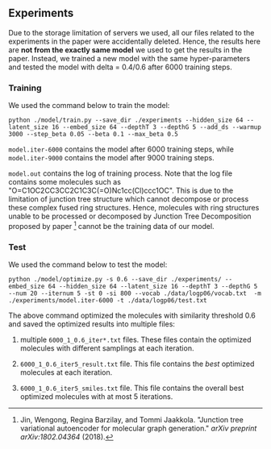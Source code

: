 ## Experiments

Due to the storage limitation of servers we used, all our files related to the experiments in the paper were accidentally deleted. Hence, the results here are **not from the exactly same model** we used to get the results in the paper. Instead, we trained a new model with the same hyper-parameters and tested the model with delta = 0.4/0.6 after 6000 training steps.

### Training

We used the command below to train the model:

```
python ./model/train.py --save_dir ./experiments --hidden_size 64 --latent_size 16 --embed_size 64 --depthT 3 --depthG 5 --add_ds --warmup 3000 --step_beta 0.05 --beta 0.1 --max_beta 0.5
```

<code>model.iter-6000</code> contains the model after 6000 training steps, while <code>model.iter-9000</code> contains the model after 9000 training steps.

<code>model.out</code> contains the log of training process. Note that the log file contains some molecules such as "O=C1OC2CC3CC2C1C3C(=O)Nc1cc(Cl)ccc1OC". This is due to the limitation of junction tree structure which cannot decompose or process these complex fused ring structures.  Hence, molecules with ring structures unable to be processed or decomposed by Junction Tree Decomposition proposed by paper [^1] cannot be the training data of our model. 

### Test

We used the command below to test the model:

```
python ./model/optimize.py -s 0.6 --save_dir ./experiments/ --embed_size 64 --hidden_size 64 --latent_size 16 --depthT 3 --depthG 5 --num 20 --iternum 5 -st 0 -si 800 --vocab ./data/logp06/vocab.txt  -m ./experiments/model.iter-6000 -t ./data/logp06/test.txt
```

The above command optimized the molecules with similarity threshold 0.6 and saved the optimized results into multiple files:

1. multiple <code>6000_1_0.6_iter\*.txt</code>  files. These files contain the optimized molecules with different samplings at each iteration.
2. <code>6000_1_0.6_iter5_result.txt</code> file. This file contains the *best* optimized molecules at each iteration.

3. <code>6000_1_0.6_iter5_smiles.txt</code> file. This file contains the overall best optimized molecules with at most 5 iterations.



[^1]: Jin, Wengong, Regina Barzilay, and Tommi Jaakkola. "Junction tree variational autoencoder for molecular graph generation." *arXiv preprint arXiv:1802.04364* (2018).

